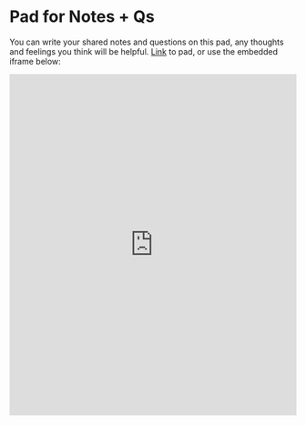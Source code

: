 
# Pad for Notes + Qs 
You can write your shared notes and questions on this pad, any thoughts and feelings you think will be helpful.
[Link](https://pad.riseup.net/p/MakeSenseWithObsidian-QuestionsPad) to pad, or use the embedded iframe below:

<iframe name="embed_readwrite" src="https://pad.riseup.net/p/MakeSenseWithObsidian-QuestionsPad?showControls=true&showChat=true&showLineNumbers=true&useMonospaceFont=false" width="100%" height="600" frameborder="0"></iframe>


